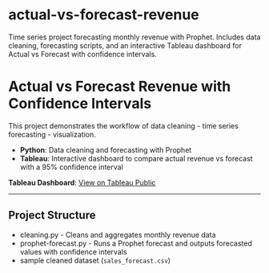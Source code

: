# actual-vs-forecast-revenue
Time series project forecasting monthly revenue with Prophet. Includes data cleaning, forecasting scripts, and an interactive Tableau dashboard for Actual vs Forecast with confidence intervals.

# Actual vs Forecast Revenue with Confidence Intervals

This project demonstrates the workflow of data cleaning - time series forecasting - visualization.

- **Python**: Data cleaning and forecasting with Prophet
- **Tableau**: Interactive dashboard to compare actual revenue vs forecast with a 95% confidence interval

**Tableau Dashboard**: [View on Tableau Public](https://public.tableau.com/app/profile/razvan.damian/viz/actual-vs-forecast/Dashboard1)

---

## Project Structure

- cleaning.py - Cleans and aggregates monthly revenue data
- prophet-forecast.py - Runs a Prophet forecast and outputs forecasted values with confidence intervals
- sample cleaned dataset (`sales_forecast.csv`)
